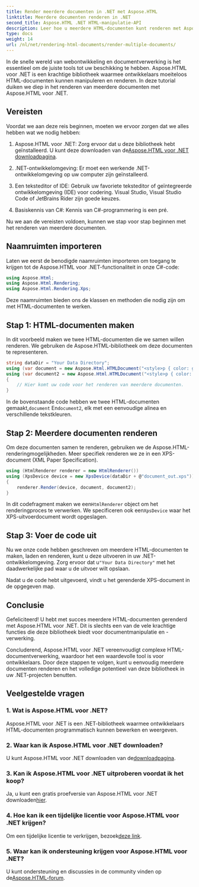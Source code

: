 ```yaml
---
title: Render meerdere documenten in .NET met Aspose.HTML
linktitle: Meerdere documenten renderen in .NET
second_title: Aspose.HTML .NET HTML-manipulatie-API
description: Leer hoe u meerdere HTML-documenten kunt renderen met Aspose.HTML voor .NET. Verbeter uw documentverwerkingsmogelijkheden met deze krachtige bibliotheek.
type: docs
weight: 14
url: /nl/net/rendering-html-documents/render-multiple-documents/
---
```

In de snelle wereld van webontwikkeling en documentverwerking is het essentieel om de juiste tools tot uw beschikking te hebben. Aspose.HTML voor .NET is een krachtige bibliotheek waarmee ontwikkelaars moeiteloos HTML-documenten kunnen manipuleren en renderen. In deze tutorial duiken we diep in het renderen van meerdere documenten met Aspose.HTML voor .NET.

## Vereisten

Voordat we aan deze reis beginnen, moeten we ervoor zorgen dat we alles hebben wat we nodig hebben:

1.  Aspose.HTML voor .NET: Zorg ervoor dat u deze bibliotheek hebt geïnstalleerd. U kunt deze downloaden van de[Aspose.HTML voor .NET downloadpagina](https://releases.aspose.com/html/net/).

2. .NET-ontwikkelomgeving: Er moet een werkende .NET-ontwikkelomgeving op uw computer zijn geïnstalleerd.

3. Een teksteditor of IDE: Gebruik uw favoriete teksteditor of geïntegreerde ontwikkelomgeving (IDE) voor codering. Visual Studio, Visual Studio Code of JetBrains Rider zijn goede keuzes.

4. Basiskennis van C#: Kennis van C#-programmering is een pré.

Nu we aan de vereisten voldoen, kunnen we stap voor stap beginnen met het renderen van meerdere documenten.

## Naamruimten importeren

Laten we eerst de benodigde naamruimten importeren om toegang te krijgen tot de Aspose.HTML voor .NET-functionaliteit in onze C#-code:

```csharp
using Aspose.Html;
using Aspose.Html.Rendering;
using Aspose.Html.Rendering.Xps;
```

Deze naamruimten bieden ons de klassen en methoden die nodig zijn om met HTML-documenten te werken.

## Stap 1: HTML-documenten maken

In dit voorbeeld maken we twee HTML-documenten die we samen willen renderen. We gebruiken de Aspose.HTML-bibliotheek om deze documenten te representeren.

```csharp
string dataDir = "Your Data Directory";
using (var document = new Aspose.Html.HTMLDocument("<style>p { color: green; }</style><p>my first paragraph</p>", @"c:\work\"))
using (var document2 = new Aspose.Html.HTMLDocument("<style>p { color: blue; }</style><p>my first paragraph</p>", @"c:\work\"))
{
    // Hier komt uw code voor het renderen van meerdere documenten.
}
```

In de bovenstaande code hebben we twee HTML-documenten gemaakt,`document` En`document2`, elk met een eenvoudige alinea en verschillende tekstkleuren.

## Stap 2: Meerdere documenten renderen

Om deze documenten samen te renderen, gebruiken we de Aspose.HTML-renderingmogelijkheden. Meer specifiek renderen we ze in een XPS-document (XML Paper Specification).

```csharp
using (HtmlRenderer renderer = new HtmlRenderer())
using (XpsDevice device = new XpsDevice(dataDir + @"document_out.xps"))
{
    renderer.Render(device, document, document2);
}
```

 In dit codefragment maken we een`HtmlRenderer` object om het renderingproces te verwerken. We specificeren ook een`XpsDevice` waar het XPS-uitvoerdocument wordt opgeslagen.

## Stap 3: Voer de code uit

 Nu we onze code hebben geschreven om meerdere HTML-documenten te maken, laden en renderen, kunt u deze uitvoeren in uw .NET-ontwikkelomgeving. Zorg ervoor dat u`"Your Data Directory"` met het daadwerkelijke pad waar u de uitvoer wilt opslaan.

Nadat u de code hebt uitgevoerd, vindt u het gerenderde XPS-document in de opgegeven map.

## Conclusie
Gefeliciteerd! U hebt met succes meerdere HTML-documenten gerenderd met Aspose.HTML voor .NET. Dit is slechts een van de vele krachtige functies die deze bibliotheek biedt voor documentmanipulatie en -verwerking.

Concluderend, Aspose.HTML voor .NET vereenvoudigt complexe HTML-documentverwerking, waardoor het een waardevolle tool is voor ontwikkelaars. Door deze stappen te volgen, kunt u eenvoudig meerdere documenten renderen en het volledige potentieel van deze bibliotheek in uw .NET-projecten benutten.

## Veelgestelde vragen

### 1. Wat is Aspose.HTML voor .NET?
Aspose.HTML voor .NET is een .NET-bibliotheek waarmee ontwikkelaars HTML-documenten programmatisch kunnen bewerken en weergeven.

### 2. Waar kan ik Aspose.HTML voor .NET downloaden?
 U kunt Aspose.HTML voor .NET downloaden van de[downloadpagina](https://releases.aspose.com/html/net/).

### 3. Kan ik Aspose.HTML voor .NET uitproberen voordat ik het koop?
 Ja, u kunt een gratis proefversie van Aspose.HTML voor .NET downloaden[hier](https://releases.aspose.com/).

### 4. Hoe kan ik een tijdelijke licentie voor Aspose.HTML voor .NET krijgen?
 Om een tijdelijke licentie te verkrijgen, bezoek[deze link](https://purchase.aspose.com/temporary-license/).

### 5. Waar kan ik ondersteuning krijgen voor Aspose.HTML voor .NET?
 U kunt ondersteuning en discussies in de community vinden op de[Aspose.HTML-forum](https://forum.aspose.com/).
